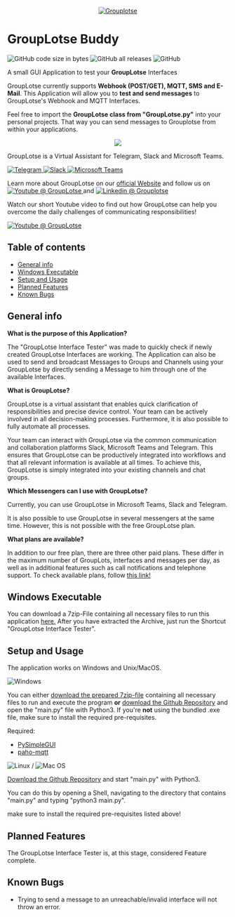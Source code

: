 <p align="center">
  
<a href="https://grouplotse.com">
         <img alt="Grouplotse" src="https://grouplotse.com/wp-content/uploads/2021/02/gl_logo_runde-ecken-219x36-1.png">
      </a>
</p>


# GroupLotse Buddy

![GitHub code size in bytes](https://img.shields.io/github/languages/code-size/ColditzColligula/GroupLotse-Tester?style=plastic)
![GitHub all releases](https://img.shields.io/github/downloads/ColditzColligula/GroupLotse-Tester/total)
![GitHub](https://img.shields.io/github/license/ColditzColligula/GroupLotse-Tester)

A small GUI Application to test your **GroupLotse** Interfaces

GroupLotse currently supports **Webhook (POST/GET), MQTT, SMS and E-Mail**. This Application will allow you to **test and send messages** to GroupLotse's Webhook and MQTT Interfaces. 

Feel free to import the **GroupLotse class from "GroupLotse.py"** into your personal projects. That way you can send messages to Grouplotse from within your applications.

<p align="center">
 <img src="https://user-images.githubusercontent.com/79027579/168610676-7db44721-40d9-4c0a-97c5-587ec7e01a06.png">
</p>

GroupLotse is a Virtual Assistant for Telegram, Slack and Microsoft Teams.


<a href="https://grouplotse.com/en/grouplotse-for-telegram/">
         <img alt="Telegram" src="https://img.shields.io/badge/Telegram-2CA5E0?style=for-the-badge&logo=telegram&logoColor=white">
      </a>

                               
<a href="https://grouplotse.com/en/grouplotse-for-slack/">
         <img alt="Slack" src="https://img.shields.io/badge/Slack-4A154B?style=for-the-badge&logo=slack&logoColor=white">
      </a>


<a href="https://grouplotse.com/en/grouplotse-for-microsoft-teams/">
  <img alt="Microsoft Teams" src="https://img.shields.io/badge/Microsoft_Teams-6264A7?style=for-the-badge&logo=microsoft-teams&logoColor=white">
      </a>





Learn more about GroupLotse on our [official Website](https://grouplotse.com) and follow us on <a href="https://www.youtube.com/c/GroupLotse/">
  <img alt="Youtube @ GroupLotse" src="https://img.shields.io/badge/YouTube-%23FF0000.svg?style=for-the-badge&logo=YouTube&logoColor=white">
      </a> and <a href="https://www.linkedin.com/company/grouplotse/"> <img alt="Linkedin @ Grouplotse" src="https://img.shields.io/badge/linkedin-%230077B5.svg?style=for-the-badge&logo=linkedin&logoColor=white"> </a>




Watch our short Youtube video to find out how GroupLotse can help you overcome the daily challenges of communicating responsibilities!

<a href="https://www.youtube.com/watch?v=6mAiQxft26Y">
  <img alt="Youtube @ GroupLotse" src="https://user-images.githubusercontent.com/79027579/168650779-966b0e50-090b-42d0-bbd9-3d1a72afd3f3.png">
      </a>



## Table of contents
* [General info](#general-info)
* [Windows Executable](#windows-executable)
* [Setup and Usage](#setup-and-Usage)
* [Planned Features](#planned-features)
* [Known Bugs](#known-bugs)

## General info

**What is the purpose of this Application?**

The "GroupLotse Interface Tester" was made to quickly check if newly created GroupLotse Interfaces are working. The Application can also be used to send and broadcast Messages to Groups and Channels using your GroupLotse by directly sending a Message to him through one of the available Interfaces.

**What is GroupLotse?**

GroupLotse is a virtual assistant that enables quick clarification of responsibilities and precise device control. Your team can be actively involved in all decision-making processes. Furthermore, it is also possible to fully automate all processes.


Your team can interact with GroupLotse via the common communication and collaboration platforms Slack, Microsoft Teams and Telegram. This ensures that GroupLotse can be productively integrated into workflows and that all relevant information is available at all times. To achieve this, GroupLotse is simply integrated into your existing channels and chat groups.

**Which Messengers can I use with GroupLotse?**

Currently, you can use GroupLotse in Microsoft Teams, Slack and Telegram.

It is also possible to use GroupLotse in several messengers at the same time. However, this is not possible with the free GroupLotse plan.

**What plans are available?**

In addition to our free plan, there are three other paid plans. These differ in the maximum number of GroupLots, interfaces and messages per day, as well as in additional features such as call notifications and telephone support. To check available plans, follow [this link!](https://grouplotse.com/en/pricing/)

## Windows Executable

You can download a 7zip-File containing all necessary files to run this application [here.](https://www.dropbox.com/s/ojyq7ugeojhyw5m/GroupLotse%20Interface%20Tester.7z?raw=1) After you have extracted the Archive, just run the Shortcut "GroupLotse Interface Tester".

## Setup and Usage

The application works on Windows and Unix/MacOS.

![Windows](https://img.shields.io/badge/Windows-0078D6?style=for-the-badge&logo=windows&logoColor=white)

You can either [download the prepared 7zip-file](https://www.dropbox.com/s/ojyq7ugeojhyw5m/GroupLotse%20Interface%20Tester.7z?raw=1) containing all necessary files to run and execute the program **or** [download the Github Repository](https://github.com/ColditzColligula/GroupLotse-Tester/archive/refs/heads/main.zip) and open the "main.py" file with Python3.
If you're **not** using the bundled .exe file, make sure to install the required pre-requisites.

Required:
- [PySimpleGUI](https://github.com/PySimpleGUI)
- [paho-mqtt](https://pypi.org/project/paho-mqtt/)


![Linux](https://img.shields.io/badge/Linux-FCC624?style=for-the-badge&logo=linux&logoColor=black) / ![Mac OS](https://img.shields.io/badge/mac%20os-000000?style=for-the-badge&logo=macos&logoColor=F0F0F0)

[Download the Github Repository](https://github.com/ColditzColligula/GroupLotse-Tester/archive/refs/heads/main.zip) and start "main.py" with Python3.

You can do this by opening a Shell, navigating to the directory that contains "main.py" and typing "python3 main.py".

make sure to install the required pre-requisites listed above!

## Planned Features

The GroupLotse Interface Tester is, at this stage, considered Feature complete.

## Known Bugs

- Trying to send a message to an unreachable/invalid interface will not throw an error.
